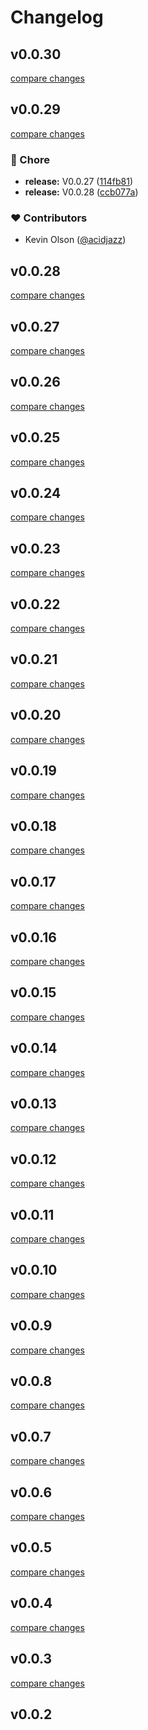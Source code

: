 # Changelog


## v0.0.30

[compare changes](https://github.com/fumeapp/nuxt-api-utils/compare/v0.0.29...v0.0.30)

## v0.0.29

[compare changes](https://github.com/fumeapp/nuxt-api-utils/compare/v0.0.26...v0.0.29)

### 🏡 Chore

- **release:** V0.0.27 ([114fb81](https://github.com/fumeapp/nuxt-api-utils/commit/114fb81))
- **release:** V0.0.28 ([ccb077a](https://github.com/fumeapp/nuxt-api-utils/commit/ccb077a))

### ❤️ Contributors

- Kevin Olson ([@acidjazz](https://github.com/acidjazz))

## v0.0.28

[compare changes](https://github.com/fumeapp/nuxt-api-utils/compare/v0.0.27...v0.0.28)

## v0.0.27

[compare changes](https://github.com/fumeapp/nuxt-api-utils/compare/v0.0.26...v0.0.27)

## v0.0.26

[compare changes](https://github.com/fumeapp/nuxt-api-utils/compare/v0.0.25...v0.0.26)

## v0.0.25

[compare changes](https://github.com/fumeapp/nuxt-api-utils/compare/v0.0.24...v0.0.25)

## v0.0.24

[compare changes](https://github.com/fumeapp/nuxt-api-utils/compare/v0.0.23...v0.0.24)

## v0.0.23

[compare changes](https://github.com/fumeapp/nuxt-api-utils/compare/v0.0.22...v0.0.23)

## v0.0.22

[compare changes](https://github.com/fumeapp/nuxt-api-utils/compare/v0.0.21...v0.0.22)

## v0.0.21

[compare changes](https://github.com/fumeapp/nuxt-api-utils/compare/v0.0.20...v0.0.21)

## v0.0.20

[compare changes](https://github.com/fumeapp/nuxt-api-utils/compare/v0.0.19...v0.0.20)

## v0.0.19

[compare changes](https://github.com/fumeapp/nuxt-api-utils/compare/v0.0.18...v0.0.19)

## v0.0.18

[compare changes](https://github.com/fumeapp/nuxt-api-utils/compare/v0.0.17...v0.0.18)

## v0.0.17

[compare changes](https://github.com/fumeapp/nuxt-api-utils/compare/v0.0.16...v0.0.17)

## v0.0.16

[compare changes](https://github.com/fumeapp/nuxt-api-utils/compare/v0.0.15...v0.0.16)

## v0.0.15

[compare changes](https://github.com/fumeapp/nuxt-api-utils/compare/v0.0.14...v0.0.15)

## v0.0.14

[compare changes](https://github.com/fumeapp/nuxt-api-utils/compare/v0.0.13...v0.0.14)

## v0.0.13

[compare changes](https://github.com/fumeapp/nuxt-api-utils/compare/v0.0.12...v0.0.13)

## v0.0.12

[compare changes](https://github.com/fumeapp/nuxt-api-utils/compare/v0.0.11...v0.0.12)

## v0.0.11

[compare changes](https://github.com/fumeapp/nuxt-api-utils/compare/v0.0.10...v0.0.11)

## v0.0.10

[compare changes](https://github.com/fumeapp/nuxt-api-utils/compare/v0.0.9...v0.0.10)

## v0.0.9

[compare changes](https://github.com/fumeapp/nuxt-api-utils/compare/v0.0.8...v0.0.9)

## v0.0.8

[compare changes](https://github.com/fumeapp/nuxt-api-utils/compare/v0.0.7...v0.0.8)

## v0.0.7

[compare changes](https://github.com/fumeapp/nuxt-api-utils/compare/v0.0.6...v0.0.7)

## v0.0.6

[compare changes](https://github.com/fumeapp/nuxt-api-utils/compare/v0.0.5...v0.0.6)

## v0.0.5

[compare changes](https://github.com/fumeapp/nuxt-api-utils/compare/v0.0.4...v0.0.5)

## v0.0.4

[compare changes](https://github.com/fumeapp/nuxt-api-utils/compare/v0.0.3...v0.0.4)

## v0.0.3

[compare changes](https://github.com/fumeapp/nuxt-api-utils/compare/v0.0.2...v0.0.3)

## v0.0.2

